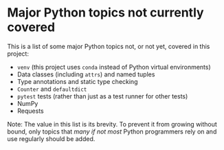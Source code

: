 # Major Python topics not currently covered

This is a list of some major Python topics not, or not yet, covered in this
project:

- `venv` (this project uses `conda` instead of Python virtual environments)
- Data classes (including `attrs`) and named tuples
- Type annotations and static type checking
- `Counter` and `defaultdict`
- `pytest` tests (rather than just as a test runner for other tests)
- NumPy
- Requests

Note: The value in this list is its brevity. To prevent it from growing without
bound, only topics that *many if not most* Python programmers rely on and use
regularly should be added.
